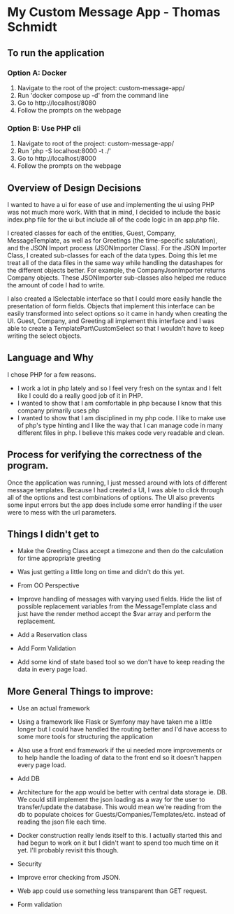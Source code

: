 # My Custom Message App - Thomas Schmidt

## To run the application

### Option A: Docker

1. Navigate to the root of the project: custom-message-app/
2. Run 'docker compose up -d' from the command line
3. Go to http://localhost/8080
4. Follow the prompts on the webpage

### Option B: Use PHP cli

1. Navigate to root of the project: custom-message-app/
2. Run 'php -S localhost:8000 -t ./'
3. Go to http://localhost/8000
4. Follow the prompts on the webpage

## Overview of Design Decisions

I wanted to have a ui for ease of use and implementing the ui using PHP was not much more work. With that in mind, I decided to include the basic index.php file for the ui but include all of the code logic in an app.php file.

I created classes for each of the entities, Guest, Company, MessageTemplate, as well as for Greetings (the time-specific salutation), and the JSON Import process (JSONImporter Class). For the JSON Importer Class, I created sub-classes for each of the data types. Doing this let me treat all of the data files in the same way while handling the datashapes for the different objects better. For example, the CompanyJsonImporter returns Company objects. These JSONImporter sub-classes also helped me reduce the amount of code I had to write.

I also created a ISelectable interface so that I could more easily handle the presentation of form fields. Objects that implement this interface can be easily transformed into select options so it came in handy when creating the UI. Guest, Company, and Greeting all implement this interface and I was able to create a TemplatePart\CustomSelect so that I wouldn't have to keep writing the select objects.

## Language and Why

I chose PHP for a few reasons. 

- I work a lot in php lately and so I feel very fresh on the syntax and I felt like I could do a really good job of it in PHP.
- I wanted to show that I am comfortable in php because I know that this company primarily uses php
- I wanted to show that I am disciplined in my php code. I like to make use of php's type hinting and I like the way that I can manage code in many different files in php. I believe this makes code very readable and clean.

## Process for verifying the correctness of the program.

Once the application was running, I just messed around with lots of different message templates. Because I had created a UI, I was able to click through all of the options and test combinations of options. The UI also prevents some input errors but the app does include some error handling if the user were to mess with the url parameters.

## Things I didn't get to

- Make the Greeting Class accept a timezone and then do the calculation for time appropriate greeting
 - Was just getting a little long on time and didn't do this yet.

- From OO Perspective
 - Improve handling of messages with varying used fields. Hide the list of possible replacement variables from the MessageTemplate class and just have the render method accept the $var array and perform the replacement.
 - Add a Reservation class

- Add Form Validation

- Add some kind of state based tool so we don't have to keep reading the data in every page load.

## More General Things to improve: 

- Use an actual framework
 - Using a framework like Flask or Symfony may have taken me a little longer but I could have handled the routing better and I'd have access to some more tools for structuring the application
 - Also use a front end framework if the ui needed more improvements or to help handle the loading of data to the front end so it doesn't happen every page load.

- Add DB
 - Architecture for the app would be better with central data storage ie. DB. We could still implement the json loading as a way for the user to transfer/update the database. This would mean we're reading from the db to populate choices for Guests/Companies/Templates/etc. instead of reading the json file each time.
 - Docker construction really lends itself to this. I actually started this and had begun to work on it but I didn't want to spend too much time on it yet. I'll probably revisit this though.

- Security
 - Improve error checking from JSON. 
 - Web app could use something less transparent than GET request.
 - Form validation

